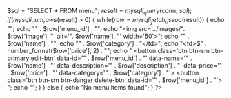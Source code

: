 
$sql = "SELECT * FROM menu";
$result = mysqli_query($conn, $sql);
if (mysqli_num_rows($result) > 0) {
    while($row = mysqli_fetch_assoc($result)) {
        echo "<tr>";
        echo "<td>" . $row['menu_id'] . "</td>";
        echo "<td><img src='../images/". $row['image']. "' alt='". $row['name']. "' width='50'></td>";
        echo "<td>" . $row['name'] . "</td>";
        echo "<td>" . $row['category'] . "</td>";
        echo "<td>$" . number_format($row['price'], 2) . "</td>";
        echo "<td>
                <button class='btn btn-sm btn-primary edit-btn' 
                    data-id='" . $row['menu_id'] . "'
                    data-name='" . $row['name'] . "'
                    data-description='" . $row['description'] . "'
                    data-price='" . $row['price'] . "'
                    data-category='" . $row['category'] . "'>
                    <i class='fas fa-edit'></i>
                </button>
                <button class='btn btn-sm btn-danger delete-btn' data-id='" . $row['menu_id'] . "'>
                    <i class='fas fa-trash'></i>
                </button>
              </td>";
        echo "</tr>";
    }
} else {
    echo "<tr><td colspan='6' class='text-center'>No menu items found</td></tr>";
}
?>